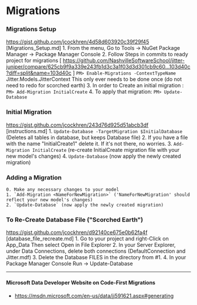 # Migrations

### Migrations Setup
https://gist.github.com/jcockhren/4d58d603920c39f29f45
[Migrations_Setup.md]
    1. From the menu, Go to Tools -> NuGet Package Manager -> Package Manager Console
    2. Follow Steps in commits to ready project for migrations [ https://github.com/NashvilleSoftwareSchool/jitter-juniper/compare/625cb9f9a339e243fb1d3c3a1f03d3d301cb9c60...103d40c?diff=split&name=103d40c ]
    `PM> Enable-Migrations -ContextTypeName` Jitter.Models.JitterContext
      This only ever needs to be done once (do not need to redo for scorched earth)
    3. In order to Create an initial migration :
	`PM> Add-Migration InitialCreate`
    4. To apply that migration:
	`PM> Update-Database`

### Initial Migration
https://gist.github.com/jcockhren/243d76d925d51abcb3df [instructions.md]
    1. `Update-Database -TargetMigration $InitialDatabase` (Deletes all tables in database, but keeps Database file)
    2. If you have a file with the name "InitialCreate1" delete it. If it's not there, no worries.
    3. `Add-Migration InitialCreate` (re-create InitialCreate migration file with your new model's changes)
    4. `Update-Database` (now apply the newly created migration)

### Adding a Migration
    0. Make any necessary changes to your model
    1. `Add-Migration <NameForNewMigration>` ('NameForNewMigration' should reflect your new model's changes)
    2. `Update-Database` (now apply the newly created migration)

### To Re-Create Database File ("Scorched Earth")
https://gist.github.com/jcockhren/d92140ce675e0b62fa4f  [database_file_recreate.md]
    1. Go to your project and right-Click on App_Data Then select Open in File Explorer
    2. In your Server Explorer, under Data Connections, delete both connections (DefaultConnection and Jitter.mdf)
    3. Delete the Database FILES in the directory from #1.
    4. In your Package Manager Console Run -> Update-Database


************
#### Microsoft Data Developer Website on Code-First Migrations

* https://msdn.microsoft.com/en-us/data/jj591621.aspx#generating
